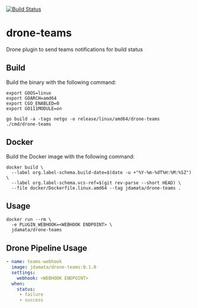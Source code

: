 [![Build Status](https://cloud.drone.io/api/badges/jdamata/drone-teams/status.svg)](https://cloud.drone.io/jdamata/drone-teams)
# drone-teams

Drone plugin to send teams notifications for build status

## Build

Build the binary with the following command:

```console
export GOOS=linux
export GOARCH=amd64
export CGO_ENABLED=0
export GO111MODULE=on

go build -a -tags netgo -o release/linux/amd64/drone-teams ./cmd/drone-teams
```

## Docker

Build the Docker image with the following command:

```console
docker build \
  --label org.label-schema.build-date=$(date -u +"%Y-%m-%dT%H:%M:%SZ") \
  --label org.label-schema.vcs-ref=$(git rev-parse --short HEAD) \
  --file docker/Dockerfile.linux.amd64 --tag jdamata/drone-teams .
```

## Usage

```console
docker run --rm \
  -e PLUGIN_WEBHOOK=<WEBHOOK ENDPOINT> \
  jdamata/drone-teams
```

## Drone Pipeline Usage

```yaml
- name: teams-webhook
  image: jdamata/drone-teams:0.1.0
  settings:
    webhook: <WEBHOOK ENDPOINT>
  when:
    status:
     - failure
     - success
```
